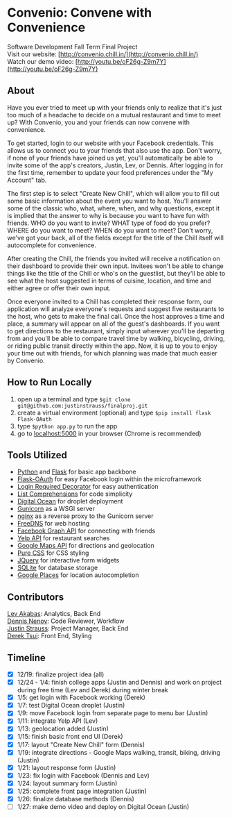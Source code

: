 Convenio: Convene with Convenience
=========
Software Development Fall Term Final Project  
Visit our website: [http://convenio.chill.in/](http://convenio.chill.in/)  
Watch our demo video: [http://youtu.be/oF26g-Z9m7Y](http://youtu.be/oF26g-Z9m7Y)  

## About

Have you ever tried to meet up with your friends only to realize that it's just too much of a headache to decide on a mutual restaurant and time to meet up? With Convenio, you and your friends can now convene with convenience.

To get started, login to our website with your Facebook credentials. This allows us to connect you to your friends that also use the app. Don't worry, if none of your friends have joined us yet, you'll automatically be able to invite some of the app's creators, Justin, Lev, or Dennis. After logging in for the first time, remember to update your food preferences under the "My Account" tab.

The first step is to select "Create New Chill", which will allow you to fill out some basic information about the event you want to host. You'll answer some of the classic who, what, where, when, and why questions, except it is implied that the answer to why is because you want to have fun with friends. WHO do you want to invite? WHAT type of food do you prefer? WHERE do you want to meet? WHEN do you want to meet? Don't worry, we've got your back, all of the fields except for the title of the Chill itself will autocomplete for convenience.

After creating the Chill, the friends you invited will receive a notification on their dashboard to provide their own input. Invitees won't be able to change things like the title of the Chill or who's on the guestlist, but they'll be able to see what the host suggested in terms of cuisine, location, and time and either agree or offer their own input.

Once everyone invited to a Chill has completed their response form, our application will analyze everyone's requests and suggest five restaurants to the host, who gets to make the final call. Once the host approves a time and place, a summary will appear on all of the guest's dashboards. If you want to get directions to the restaurant, simply input wherever you'll be departing from and you'll be able to compare travel time by walking, bicycling, driving, or riding public transit directly within the app. Now, it is up to you to enjoy your time out with friends, for which planning was made that much easier by Convenio.

## How to Run Locally

1. open up a terminal and type `$git clone git@github.com:justinstrauss/finalproj.git`
2. create a virtual environment (optional) and type `$pip install flask Flask-OAuth`
3. type `$python app.py` to run the app
4. go to [localhost:5000](localhost:5000) in your browser (Chrome is recommended)

## Tools Utilized

- [Python](https://www.python.org/) and [Flask](http://flask.pocoo.org/) for basic app backbone  
- [Flask-OAuth](https://pythonhosted.org/Flask-OAuth/) for easy Facebook login within the microframework  
- [Login Required Decorator](http://flask.pocoo.org/docs/0.10/patterns/viewdecorators/) for easy authentication  
- [List Comprehensions](https://docs.python.org/2/tutorial/datastructures.html) for code simplicity  
- [Digital Ocean](https://www.digitalocean.com/) for droplet deployment  
- [Gunicorn](http://gunicorn.org/) as a WSGI server  
- [nginx](http://nginx.org/) as a reverse proxy to the Gunicorn server  
- [FreeDNS](http://freedns.afraid.org/) for web hosting  
- [Facebook Graph API](https://developers.facebook.com/docs/graph-api) for connecting with friends  
- [Yelp API](http://www.yelp.com/developers/documentation) for restaurant searches  
- [Google Maps API](https://developers.google.com/maps/) for directions and geolocation  
- [Pure CSS](http://purecss.io/) for CSS styling  
- [JQuery](http://jquery.com/) for interactive form widgets  
- [SQLite](http://www.sqlite.org/) for database storage  
- [Google Places](https://developers.google.com/maps/documentation/javascript/examples/places-autocomplete) for location autocompletion  

## Contributors
[Lev Akabas](https://github.com/levakabas): Analytics, Back End  
[Dennis Nenov](https://github.com/DennisNenov): Code Reviewer, Workflow  
[Justin Strauss](https://github.com/justinstrauss): Project Manager, Back End  
[Derek Tsui](https://github.com/d-tsui): Front End, Styling  

## Timeline
- [X] 12/19: finalize project idea (all)
- [X] 12/24 - 1/4: finish college apps (Justin and Dennis) and work on project during free time (Lev and Derek) during winter break  
- [X] 1/5: get login with Facebook working (Derek)
- [X] 1/7: test Digital Ocean droplet (Justin)
- [X] 1/9: move Facebook login from separate page to menu bar (Justin)
- [X] 1/11: integrate Yelp API (Lev)
- [X] 1/13: geolocation added (Justin)
- [X] 1/15: finish basic front end UI (Derek)
- [X] 1/17: layout "Create New Chill" form (Dennis)
- [X] 1/19: integrate directions - Google Maps walking, transit, biking, driving (Justin)
- [X] 1/21: layout response form (Justin)
- [X] 1/23: fix login with Facebook (Dennis and Lev)
- [X] 1/24: layout summary form (Justin)
- [X] 1/25: complete front page integration (Justin)
- [X] 1/26: finalize database methods (Dennis)
- [ ] 1/27: make demo video and deploy on Digital Ocean (Justin)
